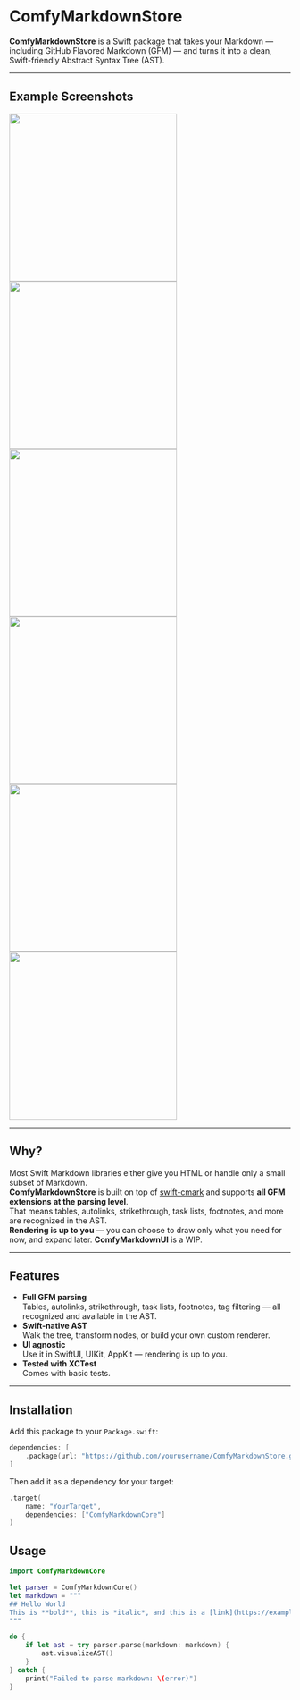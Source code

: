 # ComfyMarkdownStore

**ComfyMarkdownStore** is a Swift package that takes your Markdown — including GitHub Flavored Markdown (GFM) — and turns it into a clean, Swift-friendly Abstract Syntax Tree (AST).

---

## Example Screenshots

<img src="https://github.com/user-attachments/assets/25440245-729b-4f14-aecb-24636284e4ce" height="300"/>
<img src="https://github.com/user-attachments/assets/e7d17fd5-334b-43e4-915e-74bbc39a8700" height="300"/>
<img src="https://github.com/user-attachments/assets/958d5827-1701-408b-b967-696bfaf6f4f1" height="300"/>
<img src="https://github.com/user-attachments/assets/dc421166-ec77-46c5-908a-b143d81aa470" height="300"/>
<img src="https://github.com/user-attachments/assets/4d2936f0-2b2f-4145-a2ef-1ae8191c2790" height="300"/>
<img src="https://github.com/user-attachments/assets/67a0c85a-b210-453e-8f10-7c877f97d2dc" height="300"/>

---

## Why?

Most Swift Markdown libraries either give you HTML or handle only a small subset of Markdown.  
**ComfyMarkdownStore** is built on top of [swift-cmark](https://github.com/swiftlang/swift-cmark) and supports **all GFM extensions** **at the parsing level**.  
That means tables, autolinks, strikethrough, task lists, footnotes, and more are recognized in the AST.  
**Rendering is up to you** — you can choose to draw only what you need for now, and expand later.
**ComfyMarkdownUI** is a WIP.

---

## Features

- **Full GFM parsing**  
  Tables, autolinks, strikethrough, task lists, footnotes, tag filtering — all recognized and available in the AST.
- **Swift-native AST**  
  Walk the tree, transform nodes, or build your own custom renderer.
- **UI agnostic**  
  Use it in SwiftUI, UIKit, AppKit — rendering is up to you.
- **Tested with XCTest**  
  Comes with basic tests.

---

## Installation

Add this package to your `Package.swift`:

```swift
dependencies: [
    .package(url: "https://github.com/yourusername/ComfyMarkdownStore.git", from: "0.1.0")
]
```

Then add it as a dependency for your target:

```swift
.target(
    name: "YourTarget",
    dependencies: ["ComfyMarkdownCore"]
)
```


## Usage

```swift
import ComfyMarkdownCore

let parser = ComfyMarkdownCore()
let markdown = """
## Hello World
This is **bold**, this is *italic*, and this is a [link](https://example.com).
"""

do {
    if let ast = try parser.parse(markdown: markdown) {
        ast.visualizeAST()
    }
} catch {
    print("Failed to parse markdown: \(error)")
}
```
